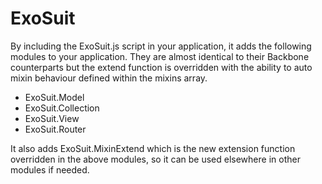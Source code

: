 # ExoSuit

By including the ExoSuit.js script in your application, it adds the following modules to your application. They are almost identical to their Backbone counterparts but the extend function is overridden with the ability to auto mixin behaviour defined within the mixins array.

* ExoSuit.Model
* ExoSuit.Collection
* ExoSuit.View
* ExoSuit.Router

It also adds ExoSuit.MixinExtend which is the new extension function overridden in the above modules, so it can be used elsewhere in other modules if needed.
